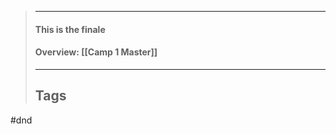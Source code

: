 > ______________________________________________________________________
>
> #### This is the finale
>
> #### Overview: \[[Camp 1 Master]\]
>
> ______________________________________________________________________
>
> ## Tags

#dnd
